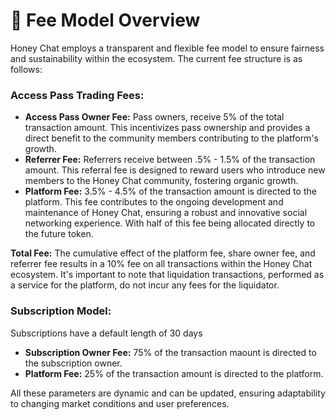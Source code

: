 # 🍯 Fee Model Overview

Honey Chat employs a transparent and flexible fee model to ensure fairness and sustainability within the ecosystem. The current fee structure is as follows:

### Access Pass Trading Fees:

* **Access Pass Owner Fee:** Pass owners, receive 5% of the total transaction amount. This incentivizes pass ownership and provides a direct benefit to the community members contributing to the platform's growth.
* **Referrer Fee:** Referrers receive between .5% - 1.5% of the transaction amount. This referral fee is designed to reward users who introduce new members to the Honey Chat community, fostering organic growth.
* **Platform Fee:** 3.5% - 4.5% of the transaction amount is directed to the platform. This fee contributes to the ongoing development and maintenance of Honey Chat, ensuring a robust and innovative social networking experience. With half of this fee being allocated directly to the future token.&#x20;

**Total Fee:** The cumulative effect of the platform fee, share owner fee, and referrer fee results in a 10% fee on all transactions within the Honey Chat ecosystem. It's important to note that liquidation transactions, performed as a service for the platform, do not incur any fees for the liquidator.

### **Subscription Model:**

Subscriptions have a default length of 30 days

* **Subscription Owner Fee:** 75% of the transaction maount is directed to the subscription owner.
* **Platform Fee:** 25% of the transaction amount is directed to the platform.&#x20;

All these parameters are dynamic and can be updated, ensuring adaptability to changing market conditions and user preferences.



